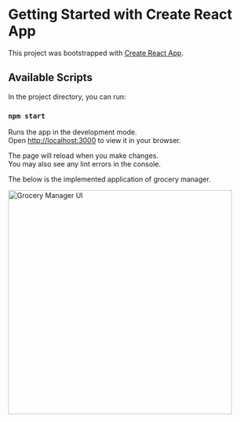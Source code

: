 # Getting Started with Create React App

This project was bootstrapped with [Create React App](https://github.com/facebook/create-react-app).

## Available Scripts

In the project directory, you can run:

### `npm start`

Runs the app in the development mode.\
Open [http://localhost:3000](http://localhost:3000) to view it in your browser.

The page will reload when you make changes.\
You may also see any lint errors in the console.

The below is the implemented application of grocery manager.


<img width="456" alt="Grocery Manager UI" src="https://github.com/purnaperamune/grocery-manager-react/assets/86454752/271b7a62-9b2a-4ab7-b8dd-b2f67dfffacf">
